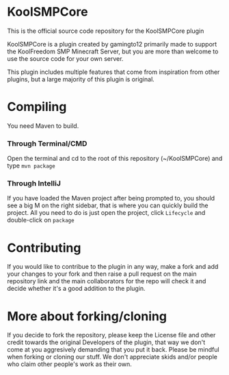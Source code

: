 # KoolSMPCore

This is the official source code repository for the KoolSMPCore plugin

KoolSMPCore is a plugin created by gamingto12 primarily made to support the KoolFreedom SMP Minecraft Server, but you are more than welcome to use the source code for your own server.

This plugin includes multiple features that come from inspiration from other plugins, but a large majority of this plugin is original.

# Compiling

You need Maven to build.

### Through Terminal/CMD

Open the terminal and cd to the root of this repository (~/KoolSMPCore) and type `mvn package`

### Through IntelliJ

If you have loaded the Maven project after being prompted to, you should see a big M on the right sidebar, that is where you can quickly build the project. All you need to do is just open the project, click `Lifecycle` and double-click on `package`


# Contributing

If you would like to contribue to the plugin in any way, make a fork and add your changes to your fork and then raise a pull request on the main repository link and the main collaborators for the repo will check it and decide whether it's a good addition to the plugin.

# More about forking/cloning

If you decide to fork the repository, please keep the License file and other credit towards the original Developers of the plugin, that way we don't come at you aggresively demanding that you put it back. Please be mindful when forking or cloning our stuff. We don't appreciate skids and/or people who claim other people's work as their own.